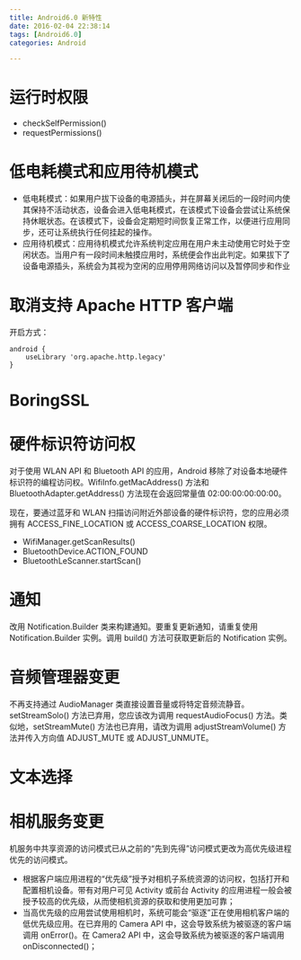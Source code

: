 ```yaml
---
title: Android6.0 新特性
date: 2016-02-04 22:38:14
tags: [Android6.0]
categories: Android

---
```



# 运行时权限

- checkSelfPermission()
- requestPermissions()

# 低电耗模式和应用待机模式

- 低电耗模式：如果用户拔下设备的电源插头，并在屏幕关闭后的一段时间内使其保持不活动状态，设备会进入低电耗模式，在该模式下设备会尝试让系统保持休眠状态。在该模式下，设备会定期短时间恢复正常工作，以便进行应用同步，还可让系统执行任何挂起的操作。
- 应用待机模式：应用待机模式允许系统判定应用在用户未主动使用它时处于空闲状态。当用户有一段时间未触摸应用时，系统便会作出此判定。如果拔下了设备电源插头，系统会为其视为空闲的应用停用网络访问以及暂停同步和作业

# 取消支持 Apache HTTP 客户端

开启方式：

```
android {
    useLibrary 'org.apache.http.legacy'
}
```

# BoringSSL

# 硬件标识符访问权

对于使用 WLAN API 和 Bluetooth API 的应用，Android 移除了对设备本地硬件标识符的编程访问权。WifiInfo.getMacAddress() 方法和 BluetoothAdapter.getAddress() 方法现在会返回常量值 02:00:00:00:00:00。

现在，要通过蓝牙和 WLAN 扫描访问附近外部设备的硬件标识符，您的应用必须拥有 ACCESS_FINE_LOCATION 或 ACCESS_COARSE_LOCATION 权限。

- WifiManager.getScanResults()
- BluetoothDevice.ACTION_FOUND
- BluetoothLeScanner.startScan()

# 通知

改用 Notification.Builder 类来构建通知。要重复更新通知，请重复使用 Notification.Builder 实例。调用 build() 方法可获取更新后的 Notification 实例。

# 音频管理器变更

不再支持通过 AudioManager 类直接设置音量或将特定音频流静音。setStreamSolo() 方法已弃用，您应该改为调用 requestAudioFocus() 方法。类似地，setStreamMute() 方法也已弃用，请改为调用 adjustStreamVolume() 方法并传入方向值 ADJUST_MUTE 或 ADJUST_UNMUTE。

# 文本选择

# 相机服务变更

 机服务中共享资源的访问模式已从之前的“先到先得”访问模式更改为高优先级进程优先的访问模式。

 - 根据客户端应用进程的“优先级”授予对相机子系统资源的访问权，包括打开和配置相机设备。带有对用户可见 Activity 或前台 Activity 的应用进程一般会被授予较高的优先级，从而使相机资源的获取和使用更加可靠；
 - 当高优先级的应用尝试使用相机时，系统可能会“驱逐”正在使用相机客户端的低优先级应用。在已弃用的 Camera API 中，这会导致系统为被驱逐的客户端调用 onError()。在 Camera2 API 中，这会导致系统为被驱逐的客户端调用 onDisconnected()；
 






